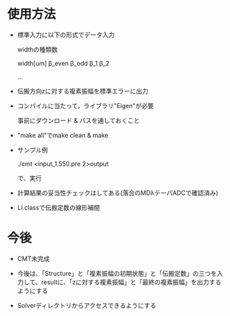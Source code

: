 # 使用方法
- 標準入力に以下の形式でデータ入力

  widthの種類数

  width[um] β_even β_odd β_1 β_2

  ...


- 伝搬方向zに対する複素振幅を標準エラーに出力

- コンパイルに当たって，ライブラリ"Eigen"が必要

  事前にダウンロード & パスを通しておくこと

- "make all"でmake clean & make

- サンプル例

  ./cmt <input_1.550.pre 2>output
  
  で、実行

- 計算結果の妥当性チェックはしてある(落合のMDλテーパADCで確認済み)

- LI.classで伝搬定数の線形補間

# 今後
- CMT未完成

- 今後は、「Structure」と「複素振幅の初期状態」と「伝搬定数」の三つを入力して、resultに、「zに対する複素振幅」と「最終の複素振幅」を出力するようにする

- Solverディレクトリからアクセスできるようにする